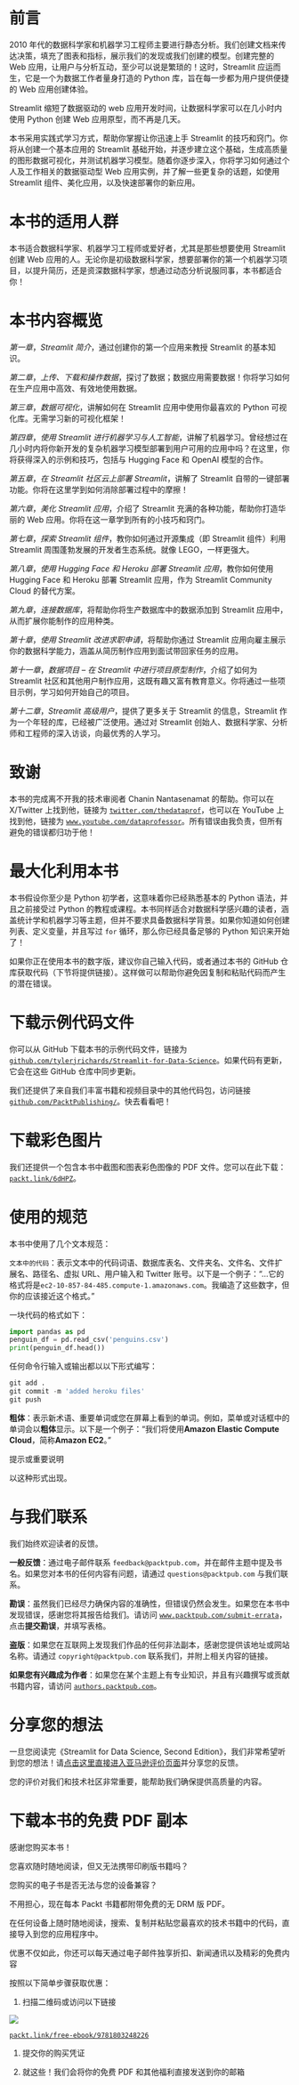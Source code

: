 # 前言

2010 年代的数据科学家和机器学习工程师主要进行静态分析。我们创建文档来传达决策，填充了图表和指标，展示我们的发现或我们创建的模型。创建完整的 Web 应用，让用户与分析互动，至少可以说是繁琐的！这时，Streamlit 应运而生，它是一个为数据工作者量身打造的 Python 库，旨在每一步都为用户提供便捷的 Web 应用创建体验。

Streamlit 缩短了数据驱动的 web 应用开发时间，让数据科学家可以在几小时内使用 Python 创建 Web 应用原型，而不再是几天。

本书采用实践式学习方式，帮助你掌握让你迅速上手 Streamlit 的技巧和窍门。你将从创建一个基本应用的 Streamlit 基础开始，并逐步建立这个基础，生成高质量的图形数据可视化，并测试机器学习模型。随着你逐步深入，你将学习如何通过个人及工作相关的数据驱动型 Web 应用实例，并了解一些更复杂的话题，如使用 Streamlit 组件、美化应用，以及快速部署你的新应用。

# 本书的适用人群

本书适合数据科学家、机器学习工程师或爱好者，尤其是那些想要使用 Streamlit 创建 Web 应用的人。无论你是初级数据科学家，想要部署你的第一个机器学习项目，以提升简历，还是资深数据科学家，想通过动态分析说服同事，本书都适合你！

# 本书内容概览

*第一章*，*Streamlit 简介*，通过创建你的第一个应用来教授 Streamlit 的基本知识。

*第二章*，*上传、下载和操作数据*，探讨了数据；数据应用需要数据！你将学习如何在生产应用中高效、有效地使用数据。

*第三章*，*数据可视化*，讲解如何在 Streamlit 应用中使用你最喜欢的 Python 可视化库。无需学习新的可视化框架！

*第四章*，*使用 Streamlit 进行机器学习与人工智能*，讲解了机器学习。曾经想过在几小时内将你新开发的复杂机器学习模型部署到用户可用的应用中吗？在这里，你将获得深入的示例和技巧，包括与 Hugging Face 和 OpenAI 模型的合作。

*第五章*，*在 Streamlit 社区云上部署 Streamlit*，讲解了 Streamlit 自带的一键部署功能。你将在这里学到如何消除部署过程中的摩擦！

*第六章*，*美化 Streamlit 应用*，介绍了 Streamlit 充满的各种功能，帮助你打造华丽的 Web 应用。你将在这一章学到所有的小技巧和窍门。

*第七章*，*探索 Streamlit 组件*，教你如何通过开源集成（即 Streamlit 组件）利用 Streamlit 周围蓬勃发展的开发者生态系统。就像 LEGO，一样更强大。

*第八章*，*使用 Hugging Face 和 Heroku 部署 Streamlit 应用*，教你如何使用 Hugging Face 和 Heroku 部署 Streamlit 应用，作为 Streamlit Community Cloud 的替代方案。

*第九章*，*连接数据库*，将帮助你将生产数据库中的数据添加到 Streamlit 应用中，从而扩展你能制作的应用种类。

*第十章*，*使用 Streamlit 改进求职申请*，将帮助你通过 Streamlit 应用向雇主展示你的数据科学能力，涵盖从简历制作应用到面试带回家任务的应用。

*第十一章*，*数据项目 – 在 Streamlit 中进行项目原型制作*，介绍了如何为 Streamlit 社区和其他用户制作应用，这既有趣又富有教育意义。你将通过一些项目示例，学习如何开始自己的项目。

*第十二章*，*Streamlit 高级用户*，提供了更多关于 Streamlit 的信息，Streamlit 作为一个年轻的库，已经被广泛使用。通过对 Streamlit 创始人、数据科学家、分析师和工程师的深入访谈，向最优秀的人学习。

# 致谢

本书的完成离不开我的技术审阅者 Chanin Nantasenamat 的帮助。你可以在 X/Twitter 上找到他，链接为 [`twitter.com/thedataprof`](https://twitter.com/thedataprof)，也可以在 YouTube 上找到他，链接为 [`www.youtube.com/dataprofessor`](https://www.youtube.com/dataprofessor)。所有错误由我负责，但所有避免的错误都归功于他！

# 最大化利用本书

本书假设你至少是 Python 初学者，这意味着你已经熟悉基本的 Python 语法，并且之前接受过 Python 的教程或课程。本书同样适合对数据科学感兴趣的读者，涵盖统计学和机器学习等主题，但并不要求具备数据科学背景。如果你知道如何创建列表、定义变量，并且写过 `for` 循环，那么你已经具备足够的 Python 知识来开始了！

如果你正在使用本书的数字版，建议你自己输入代码，或者通过本书的 GitHub 仓库获取代码（下节将提供链接）。这样做可以帮助你避免因复制和粘贴代码而产生的潜在错误。

# 下载示例代码文件

你可以从 GitHub 下载本书的示例代码文件，链接为 [`github.com/tylerjrichards/Streamlit-for-Data-Science`](https://github.com/tylerjrichards/Streamlit-for-Data-Science)。如果代码有更新，它会在这些 GitHub 仓库中同步更新。

我们还提供了来自我们丰富书籍和视频目录中的其他代码包，访问链接 [`github.com/PacktPublishing/`](https://github.com/PacktPublishing/)。快去看看吧！

# 下载彩色图片

我们还提供一个包含本书中截图和图表彩色图像的 PDF 文件。您可以在此下载：[`packt.link/6dHPZ`](https://packt.link/6dHPZ)。

# 使用的规范

本书中使用了几个文本规范：

`文本中的代码`：表示文本中的代码词语、数据库表名、文件夹名、文件名、文件扩展名、路径名、虚拟 URL、用户输入和 Twitter 账号。以下是一个例子：“…它的格式将是`ec2-10-857-84-485.compute-1.amazonaws.com`。我编造了这些数字，但你的应该接近这个格式。”

一块代码的格式如下：

```py
import pandas as pd
penguin_df = pd.read_csv('penguins.csv')
print(penguin_df.head()) 
```

任何命令行输入或输出都以以下形式编写：

```py
git add .
git commit -m 'added heroku files'
git push 
```

**粗体**：表示新术语、重要单词或您在屏幕上看到的单词。例如，菜单或对话框中的单词会以**粗体**显示。以下是一个例子：“我们将使用**Amazon Elastic Compute Cloud**，简称**Amazon EC2**。”

提示或重要说明

以这种形式出现。

# 与我们联系

我们始终欢迎读者的反馈。

**一般反馈**：通过电子邮件联系 `feedback@packtpub.com`，并在邮件主题中提及书名。如果您对本书的任何内容有问题，请通过 `questions@packtpub.com` 与我们联系。

**勘误**：虽然我们已经尽力确保内容的准确性，但错误仍然会发生。如果您在本书中发现错误，感谢您将其报告给我们。请访问 [`www.packtpub.com/submit-errata`](http://www.packtpub.com/submit-errata)，点击**提交勘误**，并填写表格。

**盗版**：如果您在互联网上发现我们作品的任何非法副本，感谢您提供该地址或网站名称。请通过 `copyright@packtpub.com` 联系我们，并附上相关内容的链接。

**如果您有兴趣成为作者**：如果您在某个主题上有专业知识，并且有兴趣撰写或贡献书籍内容，请访问 [`authors.packtpub.com`](http://authors.packtpub.com)。

# 分享您的想法

一旦您阅读完《Streamlit for Data Science, Second Edition》，我们非常希望听到您的想法！请[点击这里直接进入亚马逊评价页面](https://packt.link/r/180324822X)并分享您的反馈。

您的评价对我们和技术社区非常重要，能帮助我们确保提供高质量的内容。

# 下载本书的免费 PDF 副本

感谢您购买本书！

您喜欢随时随地阅读，但又无法携带印刷版书籍吗？

您购买的电子书是否无法与您的设备兼容？

不用担心，现在每本 Packt 书籍都附带免费的无 DRM 版 PDF。

在任何设备上随时随地阅读，搜索、复制并粘贴您最喜欢的技术书籍中的代码，直接导入到您的应用程序中。

优惠不仅如此，你还可以每天通过电子邮件独享折扣、新闻通讯以及精彩的免费内容

按照以下简单步骤获取优惠：

1.  扫描二维码或访问以下链接

![](img/B18444_Free_PDF.png)

[`packt.link/free-ebook/9781803248226`](https://packt.link/free-ebook/9781803248226)

1.  提交你的购买凭证

1.  就这些！我们会将你的免费 PDF 和其他福利直接发送到你的邮箱

